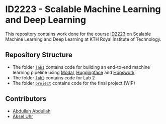 # ID2223 - Scalable Machine Learning and Deep Learning

This repository contains work done for the course [ID2223](https://id2223kth.github.io/) on Scalable Machine Learning and Deep Learning at KTH Royal Institute of Technology. 

## Repository Structure
- The folder [`lab1`](https://github.com/Akseluhr/ID2223-Scalable-ML/tree/master/lab1) contains code for building an end-to-end machine learning pipeline using [Modal](https://modal.com/), [Huggingface](https://huggingface.co/) and [Hopswork](https://www.hopsworks.ai/).
- The folder [`lab2`](https://github.com/Akseluhr/ID2223-Scalable-ML/tree/master/lab2) contains code for Lab 2 
- The folder [`project`](https://github.com/Akseluhr/Real-time-BTC-prediction) contains code for the final project (WIP)

## Contributors
- [Abdullah Abdullah](https://github.com/Abdullah1428) 
- [Aksel Uhr](https://github.com/Akseluhr)
